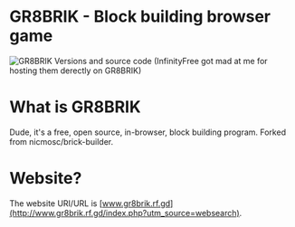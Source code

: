 # GR8BRIK - Block building browser game
![GR8BRIK](https://www.gr8brik.rf.gd/img/blured_model.jpg)
Versions and source code (InfinityFree got mad at me for hosting them derectly on GR8BRIK)
# What is GR8BRIK
Dude, it's a free, open source, in-browser, block building program. Forked from nicmosc/brick-builder.
# Website?
The website URI/URL is [www.gr8brik.rf.gd](http://www.gr8brik.rf.gd/index.php?utm_source=websearch).
